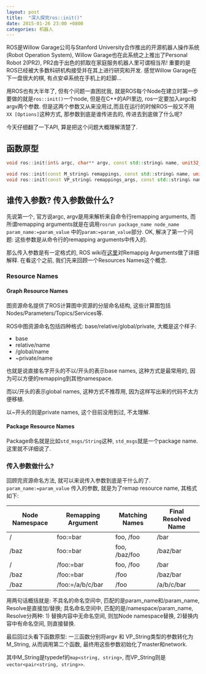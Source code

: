 ```yaml
---
layout: post
title:  "深入探究ros::init()"
date: 2015-01-26 23:00 +0800
categories: 机器人
---
```


ROS是Willow Garage公司与Stanford University合作推出的开源机器人操作系统(Robot Operation System), Willow Garage也在此系统之上推出了Personal Robot 2(PR2), PR2由于出色的抓取在家庭服务机器人里可谓相当吊! 重要的是ROS已经被大多数科研机构接受并在其上进行研究和开发. 感觉Willow Garage在下一盘很大的棋, 有点安卓系统在手机上的赶脚...

用ROS也有大半年了, 但有个问题一直困扰我, 就是ROS每个Node在建立时第一步要做的就是`ros::init()`一个node, 但是在C++的API里边, ros一定要加入argc和argv两个参数. 但是这两个参数又从来没用过,而且在运行的时候ROS一般又不用`XX [Options]`这种方式, 那参数到底是谁传进去的, 传进去到底做了什么呢?

今天仔细翻了一下API, 算是把这个问题大概理解清楚了. 

## 函数原型

``` cpp
void ros::init(int& argc, char** argv, const std::string& name, unit32_t options=0);

void ros::init(const M_string& remappings, const std::string& name, unit32_t options=0);
void ros::init(const VP_string& remappings_args, const std::string& name, unit32_t options=0);
```

## 谁传入参数? 传入参数做什么?

先说第一个, 官方说argc, argv是用来解析来自命令行remapping arguments, 而所谓remapping arguments就是在调用`rosrun package_name node_name param_name:=param_value` 中的`param:=param_value`部分. OK, 解决了第一个问题: 这些参数是从命令行的remapping arguments中传入的.

那么传入参数是有一定格式的, ROS wiki在[这里](http://wiki.ros.org/Remapping%20Arguments)对Remappig Arguments做了详细解释. 在看这个之前, 我们先来回顾一个Resources Names这个概念.

### Resource Names

#### Graph Resource Names
图资源命名提供了ROS计算图中资源的分层命名结构, 这些计算图包括 Nodes/Parameters/Topics/Services等. 

ROS中图资源命名包括四种格式: base/relative/global/private, 大概是这个样子:

* base
* relative/name
* /global/name
* ~private/name

也就是说直接名字开头的不以/开头的表示base names, 这种方式是最常用的, 因为可以方便的remapping到其他namespace.

而以/开头的表示global names, 这种方式不推荐用, 因为这样写出来的代码不太方便移植.

以~开头的则是private names, 这个目前没用到过, 不太理解.

#### Package Resource Names

Package命名就是比如`std_msgs/String`这种, `std_msgs`就是一个package name. 这里就不详细说了.

### 传入参数做什么?
回顾完资源命名方法, 就可以来说传入参数到底是干什么的了. `param_name:=param_value` 传入的参数, 就是为了remap resource name, 其格式如下:

| Node Namespace | Remapping Argument | Matching Names | Final Resolved Name |
| -------------- | ------------------ | -------------- | ------------------- |
| / 			 | foo:=bar 		  | foo, /foo	   | /bar				 |
| /baz 			 | foo:=bar 		  | foo, /baz/foo  | /baz/bar			 |
| / 			 | /foo:=bar 		  | foo, /foo	   | /bar				 |
| /baz 			 | /foo:=bar 		  | /foo	       | /baz/bar			 |
| /baz 			 | /foo:=/a/b/c/bar   | /foo	       | /a/b/c/bar			 |

用两句话概括就是: 不具名的命名空间中, 匹配的是param_name和/param_name, Resolve是直接加/替换; 具名命名空间中, 匹配的是/namespace/param_name, Resolve分两种: 1) 替换内容中无命名空间, 则加Node namespace替换, 2)替换内容中有命名空间, 则直接替换.

最后回过头看下函数原型: 一三函数分别将argv 和 VP_String类型的参数转化为M_String, 从而调用第二个函数, 最终用这些参数初始化了master和network. 

其中M_String是typedef的`map<string, string>`, 而VP_String则是`vector<pair<string, string>>`.

